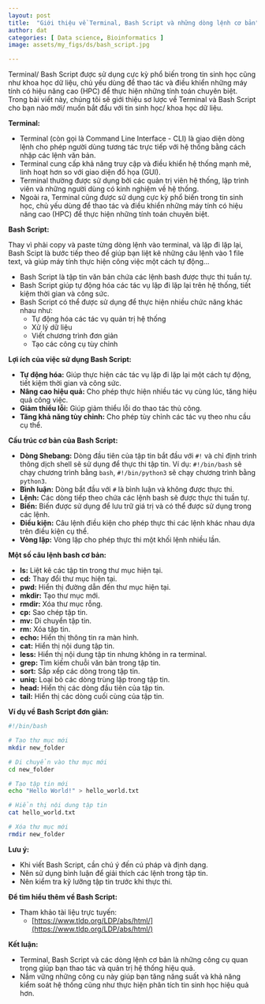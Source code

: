 ```yaml
---
layout: post
title:  "Giới thiệu về Terminal, Bash Script và những dòng lệnh cơ bản"
author: dat
categories: [ Data science, Bioinformatics ]
image: assets/my_figs/ds/bash_script.jpg

---
```


Terminal/ Bash Script được sử dụng cực kỳ phổ biến trong tin sinh học cũng như khoa học dữ liệu, chủ yếu dùng để thao tác và điều khiển những máy tính có hiệu năng cao (HPC) để thực hiện những tính toán chuyên biệt. Trong bài viết này, chúng tôi sẽ giới thiệu sơ lược về Terminal và Bash Script cho bạn nào mới/ muốn bắt đầu với tin sinh học/ khoa học dữ liệu.



**Terminal:**

* Terminal (còn gọi là Command Line Interface - CLI) là giao diện dòng lệnh cho phép người dùng tương tác trực tiếp với hệ thống bằng cách nhập các lệnh văn bản.
* Terminal cung cấp khả năng truy cập và điều khiển hệ thống mạnh mẽ, linh hoạt hơn so với giao diện đồ họa (GUI).
* Terminal thường được sử dụng bởi các quản trị viên hệ thống, lập trình viên và những người dùng có kinh nghiệm về hệ thống.
* Ngoài ra, Terminal cũng được sử dụng cực kỳ phổ biến trong tin sinh học, chủ yếu dùng để thao tác và điều khiển những máy tính có hiệu năng cao (HPC) để thực hiện những tính toán chuyên biệt.

**Bash Script:**

Thay vì phải copy và paste từng dòng lệnh vào terminal, và lặp đi lặp lại, Bash Scipt là bước tiếp theo để giúp bạn liệt kê những câu lệnh vào 1 file text, và giúp máy tính thực hiện công việc một cách tự động...

* Bash Script là tập tin văn bản chứa các lệnh bash được thực thi tuần tự. 
* Bash Script giúp tự động hóa các tác vụ lặp đi lặp lại trên hệ thống, tiết kiệm thời gian và công sức.
* Bash Script có thể được sử dụng để thực hiện nhiều chức năng khác nhau như:
    * Tự động hóa các tác vụ quản trị hệ thống
    * Xử lý dữ liệu
    * Viết chương trình đơn giản
    * Tạo các công cụ tùy chỉnh

**Lợi ích của việc sử dụng Bash Script:**

* **Tự động hóa:** Giúp thực hiện các tác vụ lặp đi lặp lại một cách tự động, tiết kiệm thời gian và công sức.
* **Nâng cao hiệu quả:** Cho phép thực hiện nhiều tác vụ cùng lúc, tăng hiệu quả công việc.
* **Giảm thiểu lỗi:** Giúp giảm thiểu lỗi do thao tác thủ công.
* **Tăng khả năng tùy chỉnh:** Cho phép tùy chỉnh các tác vụ theo nhu cầu cụ thể.

**Cấu trúc cơ bản của Bash Script:**

* **Dòng Shebang:** Dòng đầu tiên của tập tin bắt đầu với `#!` và chỉ định trình thông dịch shell sẽ sử dụng để thực thi tập tin. Ví dụ: `#!/bin/bash` sẽ chạy chương trình bằng `bash`, `#!/bin/python3` sẽ chạy chương trình bằng `python3`.
* **Bình luận:** Dòng bắt đầu với `#` là bình luận và không được thực thi.
* **Lệnh:** Các dòng tiếp theo chứa các lệnh bash sẽ được thực thi tuần tự.
* **Biến:** Biến được sử dụng để lưu trữ giá trị và có thể được sử dụng trong các lệnh.
* **Điều kiện:** Câu lệnh điều kiện cho phép thực thi các lệnh khác nhau dựa trên điều kiện cụ thể.
* **Vòng lặp:** Vòng lặp cho phép thực thi một khối lệnh nhiều lần.

**Một số câu lệnh bash cơ bản:**

* **ls:** Liệt kê các tập tin trong thư mục hiện tại.
* **cd:** Thay đổi thư mục hiện tại.
* **pwd:** Hiển thị đường dẫn đến thư mục hiện tại.
* **mkdir:** Tạo thư mục mới.
* **rmdir:** Xóa thư mục rỗng.
* **cp:** Sao chép tập tin.
* **mv:** Di chuyển tập tin.
* **rm:** Xóa tập tin.
* **echo:** Hiển thị thông tin ra màn hình.
* **cat:** Hiển thị nội dung tập tin.
* **less:** Hiển thị nội dung tập tin nhưng không in ra terminal.
* **grep:** Tìm kiếm chuỗi văn bản trong tập tin.
* **sort:** Sắp xếp các dòng trong tập tin.
* **uniq:** Loại bỏ các dòng trùng lặp trong tập tin.
* **head:** Hiển thị các dòng đầu tiên của tập tin.
* **tail:** Hiển thị các dòng cuối cùng của tập tin.


**Ví dụ về Bash Script đơn giản:**

```bash
#!/bin/bash

# Tạo thư mục mới
mkdir new_folder

# Di chuyển vào thư mục mới
cd new_folder

# Tạo tập tin mới
echo "Hello World!" > hello_world.txt

# Hiển thị nội dung tập tin
cat hello_world.txt

# Xóa thư mục mới
rmdir new_folder
```

**Lưu ý:**

* Khi viết Bash Script, cần chú ý đến cú pháp và định dạng.
* Nên sử dụng bình luận để giải thích các lệnh trong tập tin.
* Nên kiểm tra kỹ lưỡng tập tin trước khi thực thi.


**Để tìm hiểu thêm về Bash Script:**

* Tham khảo tài liệu trực tuyến:
    * [https://www.tldp.org/LDP/abs/html/](https://www.tldp.org/LDP/abs/html/)


**Kết luận:**

* Terminal, Bash Script và các dòng lệnh cơ bản là những công cụ quan trọng giúp bạn thao tác và quản trị hệ thống hiệu quả.
* Nắm vững những công cụ này giúp bạn tăng năng suất và khả năng kiểm soát hệ thống cũng như thực hiện phân tích tin sinh học hiệu quả hơn.



